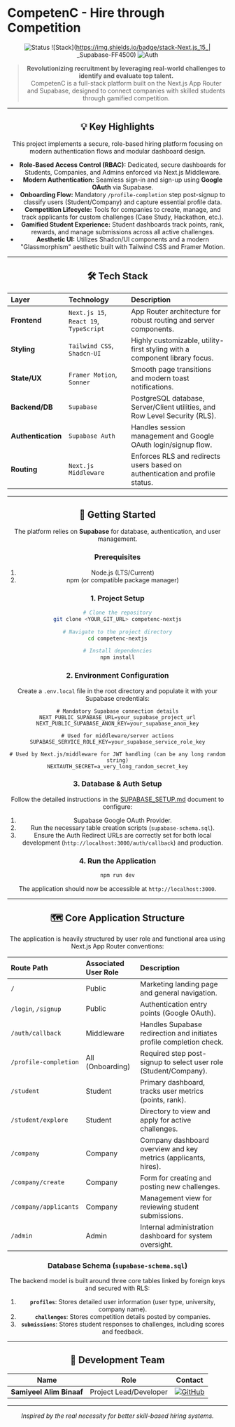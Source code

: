 # CompetenC - Hire through Competition

<div align="center">

![Status](https://img.shields.io/badge/status-Development-blue)
![Stack](https://img.shields.io/badge/stack-Next.js_15_| _Supabase-FF4500)
![Auth](https://img.shields.io/badge/authentication-Google_OAuth-4285F4?logo=google)

> **Revolutionizing recruitment by leveraging real-world challenges to identify and evaluate top talent.**  
> CompetenC is a full-stack platform built on the Next.js App Router and Supabase, designed to connect companies with skilled students through gamified competition.

---

## 💡 Key Highlights

This project implements a secure, role-based hiring platform focusing on modern authentication flows and modular dashboard design.

- **Role-Based Access Control (RBAC):** Dedicated, secure dashboards for Students, Companies, and Admins enforced via Next.js Middleware.
- **Modern Authentication:** Seamless sign-in and sign-up using **Google OAuth** via Supabase.
- **Onboarding Flow:** Mandatory `/profile-completion` step post-signup to classify users (Student/Company) and capture essential profile data.
- **Competition Lifecycle:** Tools for companies to create, manage, and track applicants for custom challenges (Case Study, Hackathon, etc.).
- **Gamified Student Experience:** Student dashboards track points, rank, rewards, and manage submissions across all active challenges.
- **Aesthetic UI:** Utilizes Shadcn/UI components and a modern "Glassmorphism" aesthetic built with Tailwind CSS and Framer Motion.

---

## 🛠️ Tech Stack

| Layer | Technology | Description |
| :--- | :--- | :--- |
| **Frontend** | `Next.js 15`, `React 19`, `TypeScript` | App Router architecture for robust routing and server components. |
| **Styling** | `Tailwind CSS`, `Shadcn-UI` | Highly customizable, utility-first styling with a component library focus. |
| **State/UX** | `Framer Motion`, `Sonner` | Smooth page transitions and modern toast notifications. |
| **Backend/DB** | `Supabase` | PostgreSQL database, Server/Client utilities, and Row Level Security (RLS). |
| **Authentication** | `Supabase Auth` | Handles session management and Google OAuth login/signup flow. |
| **Routing** | `Next.js Middleware` | Enforces RLS and redirects users based on authentication and profile status. |

---

## 🚀 Getting Started

The platform relies on **Supabase** for database, authentication, and user management.

### Prerequisites

1.  Node.js (LTS/Current)
2.  npm (or compatible package manager)

### 1. Project Setup

```sh
# Clone the repository
git clone <YOUR_GIT_URL> competenc-nextjs

# Navigate to the project directory
cd competenc-nextjs

# Install dependencies
npm install
```

### 2. Environment Configuration

Create a `.env.local` file in the root directory and populate it with your Supabase credentials:

```env
# Mandatory Supabase connection details
NEXT_PUBLIC_SUPABASE_URL=your_supabase_project_url
NEXT_PUBLIC_SUPABASE_ANON_KEY=your_supabase_anon_key

# Used for middleware/server actions
SUPABASE_SERVICE_ROLE_KEY=your_supabase_service_role_key

# Used by Next.js/middleware for JWT handling (can be any long random string)
NEXTAUTH_SECRET=a_very_long_random_secret_key
```

### 3. Database & Auth Setup

Follow the detailed instructions in the [SUPABASE_SETUP.md](./SUPABASE_SETUP.md) document to configure:
1.  Supabase Google OAuth Provider.
2.  Run the necessary table creation scripts (`supabase-schema.sql`).
3.  Ensure the Auth Redirect URLs are correctly set for both local development (`http://localhost:3000/auth/callback`) and production.

### 4. Run the Application

```sh
npm run dev
```
The application should now be accessible at `http://localhost:3000`.

---

## 🗺️ Core Application Structure

The application is heavily structured by user role and functional area using Next.js App Router conventions:

| Route Path | Associated User Role | Description |
| :--- | :--- | :--- |
| `/` | Public | Marketing landing page and general navigation. |
| `/login`, `/signup` | Public | Authentication entry points (Google OAuth). |
| `/auth/callback` | Middleware | Handles Supabase redirection and initiates profile completion check. |
| `/profile-completion` | All (Onboarding) | Required step post-signup to select user role (Student/Company). |
| `/student` | Student | Primary dashboard, tracks user metrics (points, rank). |
| `/student/explore` | Student | Directory to view and apply for active challenges. |
| `/company` | Company | Company dashboard overview and key metrics (applicants, hires). |
| `/company/create` | Company | Form for creating and posting new challenges. |
| `/company/applicants` | Company | Management view for reviewing student submissions. |
| `/admin` | Admin | Internal administration dashboard for system oversight. |

### Database Schema (`supabase-schema.sql`)

The backend model is built around three core tables linked by foreign keys and secured with RLS:

1.  **`profiles`**: Stores detailed user information (user type, university, company name).
2.  **`challenges`**: Stores competition details posted by companies.
3.  **`submissions`**: Stores student responses to challenges, including scores and feedback.

---

## 👤 Development Team

| Name                  | Role             | Contact                                                                                      |
|-----------------------|------------------|---------------------------------------------------------------------------------------------|
| **Samiyeel Alim Binaaf** | Project Lead/Developer | [![GitHub](https://img.shields.io/badge/-Pronaaf2k-181717?style=flat&logo=github&logoColor=white)](https://github.com/Pronaaf2k) |

---
*Inspired by the real necessity for better skill-based hiring systems.*
</div>

